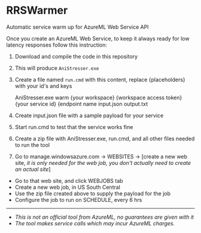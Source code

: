 # RRSWarmer
Automatic service warm up for AzureML Web Service API 

Once you create an AzureML Web Service, to keep it always ready for low latency responses follow this instruction:

1) Download and compile the code in this repository

2) This will produce `AniStresser.exe` 

3) Create a file named `run.cmd` with this content, replace {placeholders} with your id's and keys

	AniStresser.exe warm {your workspace} {workspace access token} {your service id} {endpoint name input.json output.txt
	
4) Create input.json file with a sample payload for your service

5) Start run.cmd to test that the service works fine

6) Create a zip file with AniStresser.exe, run.cmd, and all other files needed to run the tool

7) Go to manage.windowsazure.com -> WEBSITES -> [create a new web site, *it is only needed for the web job, you don't actually need to create an actual site*]
* Go to that web site, and click WEBJOBS tab
* Create a new web job, in US South Central
* Use the zip file created above to supply the payload for the job
* Configure the job to run on SCHEDULE, every 6 hrs
	
  
----------------------
* *This is not an official tool from AzureML, no guarantees are given with it*
* *The tool makes service calls which may incur AzureML charges.* 
   
